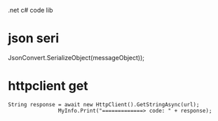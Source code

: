 .net c# code lib


# json seri

JsonConvert.SerializeObject(messageObject));

# httpclient get


    String response = await new HttpClient().GetStringAsync(url);
                    MyInfo.Print("=============> code: " + response);